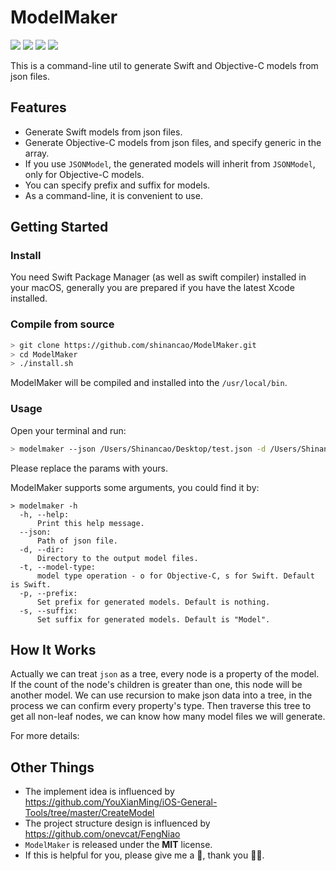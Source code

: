 # ModelMaker

<a href="https://travis-ci.org/shinancao/ModelMaker"><img src="https://img.shields.io/travis/shinancao/ModelMaker/master.svg"></a>
<a href="https://swift.org/package-manager/"><img src="https://img.shields.io/badge/swift-4.0-brightgreen.svg"/></a>
<a href="https://swift.org/package-manager/"><img src="https://img.shields.io/badge/SPM-ready-orange.svg"></a>
<a href="https://swift.org/package-manager/"><img src="https://img.shields.io/badge/platform-macos%20|%20Linux-blue.svg"/></a>

This is a command-line util to generate Swift and Objective-C models from json files.

## Features

* Generate Swift models from json files.
* Generate Objective-C models from json files, and specify generic in the array.
* If you use `JSONModel`, the generated models will inherit from `JSONModel`, only for Objective-C models.
* You can specify prefix and suffix for models.
* As a command-line, it is convenient to use.

## Getting Started

### Install

You need Swift Package Manager (as well as swift compiler) installed in your macOS, generally you are prepared if you have the latest Xcode installed.

### Compile from source

```bash
> git clone https://github.com/shinancao/ModelMaker.git
> cd ModelMaker
> ./install.sh
```

ModelMaker will be compiled and installed into the `/usr/local/bin`.

### Usage

Open your terminal and run:

```bash
> modelmaker --json /Users/Shinancao/Desktop/test.json -d /Users/Shinancao/Desktop/modelFiles -t o
```
Please replace the params with yours.

ModelMaker supports some arguments, you could find it by:

```shell
> modelmaker -h
  -h, --help:
      Print this help message.
  --json:
      Path of json file.
  -d, --dir:
      Directory to the output model files.
  -t, --model-type:
      model type operation - o for Objective-C, s for Swift. Default is Swift.
  -p, --prefix:
      Set prefix for generated models. Default is nothing.
  -s, --suffix:
      Set suffix for generated models. Default is "Model".
```

## How It Works

Actually we can treat `json` as a tree, every node is a property of the model. If the count of the node's children is greater than one, this node will be another model. We can use recursion to make json data into a tree, in the process we can confirm every property's type. Then traverse this tree to get all non-leaf nodes, we can know how many model files we will generate.

For more details:  


## Other Things

* The implement idea is influenced by <https://github.com/YouXianMing/iOS-General-Tools/tree/master/CreateModel>
* The project structure design is influenced by <https://github.com/onevcat/FengNiao>
* `ModelMaker` is released under the **MIT** license.
* If this is helpful for you, please give me a 🌟, thank you 🤣😝.